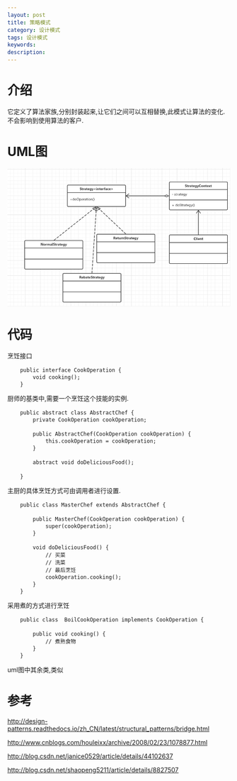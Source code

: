 ```yaml
---
layout: post
title: 策略模式
category: 设计模式
tags: 设计模式
keywords:
description:
---
```


# 介绍

它定义了算法家族,分别封装起来,让它们之间可以互相替换,此模式让算法的变化.不会影响到使用算法的客户.

# UML图

![](/assets/picture/2016-12-13_1.png)

# 代码

烹饪接口

        public interface CookOperation {
            void cooking();
        }

厨师的基类中,需要一个烹饪这个技能的实例.

        public abstract class AbstractChef {
            private CookOperation cookOperation;

            public AbstractChef(CookOperation cookOperation) {
                this.cookOperation = cookOperation;
            }

            abstract void doDeliciousFood();

        }

主厨的具体烹饪方式可由调用者进行设置.

        public class MasterChef extends AbstractChef {

            public MasterChef(CookOperation cookOperation) {
                super(cookOperation);
            }

            void doDeliciousFood() {
                // 买菜
                // 洗菜
                // 最后烹饪
                cookOperation.cooking();
            }
        }

采用煮的方式进行烹饪

        public class  BoilCookOperation implements CookOperation {

            public void cooking() {
                // 煮熟食物
            }
        }

uml图中其余类,类似

# 参考

http://design-patterns.readthedocs.io/zh_CN/latest/structural_patterns/bridge.html

http://www.cnblogs.com/houleixx/archive/2008/02/23/1078877.html

http://blog.csdn.net/janice0529/article/details/44102637

http://blog.csdn.net/shaopeng5211/article/details/8827507
